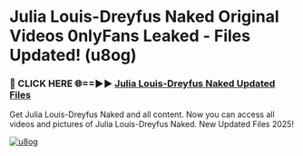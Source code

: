 # Julia Louis-Dreyfus Naked Original Videos 0nlyFans Leaked - Files Updated! (u8og)

<h3>🔴 CLICK HERE 🌐==►► <a href="https://tinyurl.com/yckcrads" rel="nofollow">Julia Louis-Dreyfus Naked Updated Files</a></h3>

Get Julia Louis-Dreyfus Naked and all content. Now you can access all videos and pictures of Julia Louis-Dreyfus Naked. New Updated Files 2025!

[![u8og](https://i.imgur.com/hpKpOFt.gif)](https://tinyurl.com/yckcrads)
